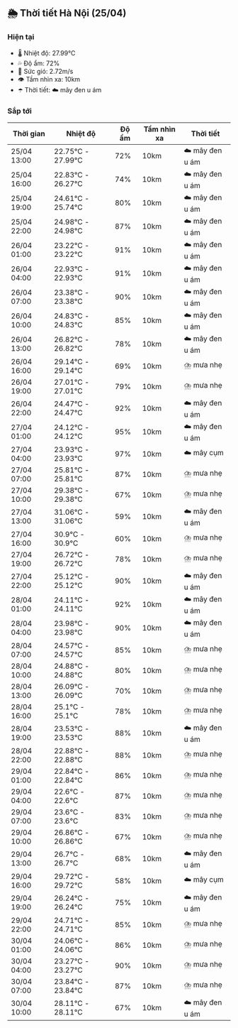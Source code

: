 ## 🌦️ Thời tiết Hà Nội (25/04)

### Hiện tại

- 🌡️ Nhiệt độ: 27.99℃
- 💦 Độ ẩm: 72%
- 💨 Sức gió: 2.72m/s
- 👁️ Tầm nhìn xa: 10km
- ☂️ Thời tiết: ☁️ mây đen u ám

### Sắp tới

| Thời gian | Nhiệt độ | Độ ẩm | Tầm nhìn xa | Thời tiết |
| --- | --- | --- | --- | --- |
| 25/04 13:00 | 22.75℃ - 27.99℃ | 72% | 10km | ☁️ mây đen u ám |
| 25/04 16:00 | 22.83℃ - 26.27℃ | 74% | 10km | ☁️ mây đen u ám |
| 25/04 19:00 | 24.61℃ - 25.74℃ | 80% | 10km | ☁️ mây đen u ám |
| 25/04 22:00 | 24.98℃ - 24.98℃ | 87% | 10km | ☁️ mây đen u ám |
| 26/04 01:00 | 23.22℃ - 23.22℃ | 91% | 10km | ☁️ mây đen u ám |
| 26/04 04:00 | 22.93℃ - 22.93℃ | 91% | 10km | ☁️ mây đen u ám |
| 26/04 07:00 | 23.38℃ - 23.38℃ | 90% | 10km | ☁️ mây đen u ám |
| 26/04 10:00 | 24.83℃ - 24.83℃ | 85% | 10km | ☁️ mây đen u ám |
| 26/04 13:00 | 26.82℃ - 26.82℃ | 78% | 10km | ☁️ mây đen u ám |
| 26/04 16:00 | 29.14℃ - 29.14℃ | 69% | 10km | ⛈️ mưa nhẹ |
| 26/04 19:00 | 27.01℃ - 27.01℃ | 79% | 10km | ⛈️ mưa nhẹ |
| 26/04 22:00 | 24.47℃ - 24.47℃ | 92% | 10km | ☁️ mây đen u ám |
| 27/04 01:00 | 24.12℃ - 24.12℃ | 95% | 10km | ☁️ mây đen u ám |
| 27/04 04:00 | 23.93℃ - 23.93℃ | 97% | 10km | ☁️ mây cụm |
| 27/04 07:00 | 25.81℃ - 25.81℃ | 87% | 10km | ⛈️ mưa nhẹ |
| 27/04 10:00 | 29.38℃ - 29.38℃ | 67% | 10km | ⛈️ mưa nhẹ |
| 27/04 13:00 | 31.06℃ - 31.06℃ | 59% | 10km | ☁️ mây đen u ám |
| 27/04 16:00 | 30.9℃ - 30.9℃ | 60% | 10km | ⛈️ mưa nhẹ |
| 27/04 19:00 | 26.72℃ - 26.72℃ | 78% | 10km | ⛈️ mưa nhẹ |
| 27/04 22:00 | 25.12℃ - 25.12℃ | 90% | 10km | ☁️ mây đen u ám |
| 28/04 01:00 | 24.11℃ - 24.11℃ | 92% | 10km | ☁️ mây đen u ám |
| 28/04 04:00 | 23.98℃ - 23.98℃ | 90% | 10km | ☁️ mây đen u ám |
| 28/04 07:00 | 24.57℃ - 24.57℃ | 85% | 10km | ⛈️ mưa nhẹ |
| 28/04 10:00 | 24.88℃ - 24.88℃ | 80% | 10km | ⛈️ mưa nhẹ |
| 28/04 13:00 | 26.09℃ - 26.09℃ | 70% | 10km | ⛈️ mưa nhẹ |
| 28/04 16:00 | 25.1℃ - 25.1℃ | 78% | 10km | ⛈️ mưa nhẹ |
| 28/04 19:00 | 23.53℃ - 23.53℃ | 88% | 10km | ☁️ mây đen u ám |
| 28/04 22:00 | 22.88℃ - 22.88℃ | 88% | 10km | ⛈️ mưa nhẹ |
| 29/04 01:00 | 22.84℃ - 22.84℃ | 86% | 10km | ⛈️ mưa nhẹ |
| 29/04 04:00 | 22.6℃ - 22.6℃ | 87% | 10km | ⛈️ mưa nhẹ |
| 29/04 07:00 | 23.6℃ - 23.6℃ | 83% | 10km | ⛈️ mưa nhẹ |
| 29/04 10:00 | 26.86℃ - 26.86℃ | 67% | 10km | ⛈️ mưa nhẹ |
| 29/04 13:00 | 26.7℃ - 26.7℃ | 68% | 10km | ☁️ mây đen u ám |
| 29/04 16:00 | 29.72℃ - 29.72℃ | 58% | 10km | ☁️ mây cụm |
| 29/04 19:00 | 26.24℃ - 26.24℃ | 75% | 10km | ☁️ mây đen u ám |
| 29/04 22:00 | 24.71℃ - 24.71℃ | 85% | 10km | ⛈️ mưa nhẹ |
| 30/04 01:00 | 24.06℃ - 24.06℃ | 86% | 10km | ⛈️ mưa nhẹ |
| 30/04 04:00 | 23.27℃ - 23.27℃ | 90% | 10km | ⛈️ mưa nhẹ |
| 30/04 07:00 | 23.84℃ - 23.84℃ | 87% | 10km | ⛈️ mưa nhẹ |
| 30/04 10:00 | 28.11℃ - 28.11℃ | 67% | 10km | ☁️ mây đen u ám |

